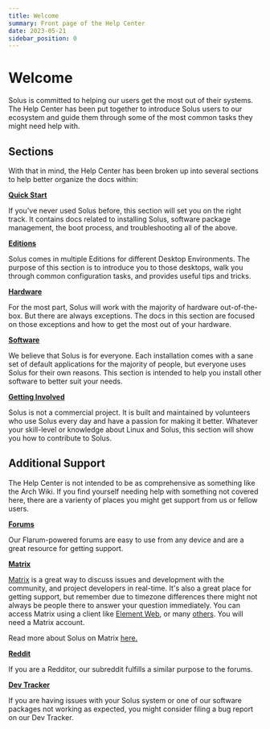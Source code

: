 ```yaml
---
title: Welcome
summary: Front page of the Help Center
date: 2023-05-21
sidebar_position: 0
---
```


# Welcome

Solus is committed to helping our users get the most out of their systems. The Help Center has been put together to introduce Solus users to our ecosystem and guide them through some of the most common tasks they might need help with.

## Sections

With that in mind, the Help Center has been broken up into several sections to help better organize the docs within:

**[Quick Start](/docs/category/quick-start)**

If you've never used Solus before, this section will set you on the right track. It contains docs related to installing Solus, software package management, the boot process, and troubleshooting all of the above.

**[Editions](/docs/category/editions/)**

Solus comes in multiple Editions for different Desktop Environments. The purpose of this section is to introduce you to those desktops, walk you through common configuration tasks, and provides useful tips and tricks.

**[Hardware](/docs/user/hardware/)**

For the most part, Solus will work with the majority of hardware out-of-the-box. But there are always exceptions. The docs in this section are focused on those exceptions and how to get the most out of your hardware.

**[Software](/docs/category/software)**

We believe that Solus is for everyone. Each installation comes with a sane set of default applications for the majority of people, but everyone uses Solus for their own reasons. This section is intended to help you install other software to better suit your needs.

**[Getting Involved](/docs/user/contributing/)**

Solus is not a commercial project. It is built and maintained by volunteers who use Solus every day and have a passion for making it better. Whatever your skill-level or knowledge about Linux and Solus, this section will show you how to contribute to Solus.

## Additional Support

The Help Center is not intended to be as comprehensive as something like the Arch Wiki. If you find yourself needing help with something not covered here, there are a varienty of places you might get support from us or fellow users.

**[Forums](https://discuss.getsol.us)**

Our Flarum-powered forums are easy to use from any device and are a great resource for getting support.

**[Matrix](https://matrix.to/#/#solus:matrix.org)**

[Matrix](<https://en.wikipedia.org/wiki/Matrix_(protocol)>) is a great way to discuss issues and development with the community, and project developers in real-time. It's also a great place for getting support, but remember due
to timezone differences there might not always be people there to answer your question immediately. You can access Matrix using a client like [Element Web](https://app.element.io/), or many [others](https://matrix.org/clients/). You will need a Matrix account.

Read more about Solus on Matrix [here.](/docs/user/contributing/getting-involved.md#matrix-chat)

**[Reddit](https://www.reddit.com/r/SolusProject)**

If you are a Redditor, our subreddit fulfills a similar purpose to the forums.

**[Dev Tracker](https://dev.getsol.us)**

If you are having issues with your Solus system or one of our software packages not working as expected, you might consider filing a bug report on our Dev Tracker.
